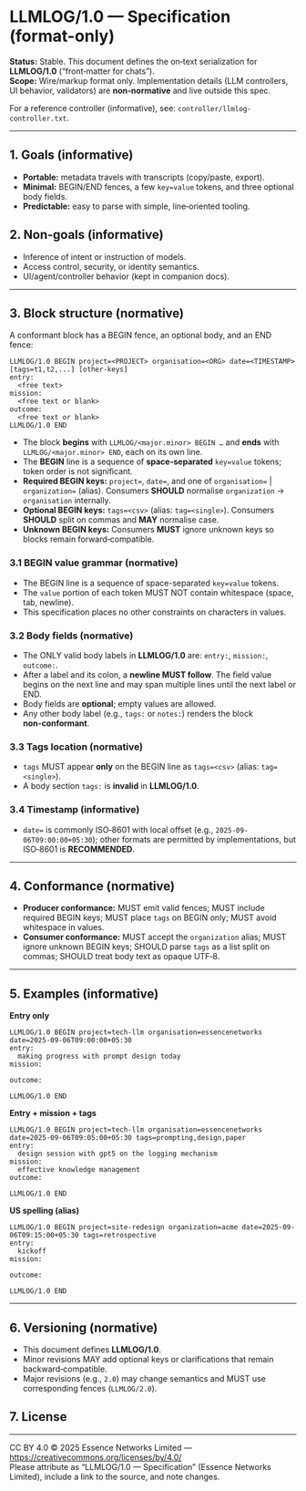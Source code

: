 # LLMLOG/1.0 — Specification (format-only)

**Status:** Stable. This document defines the on‑text serialization for **LLMLOG/1.0** (“front‑matter for chats”).  
**Scope:** Wire/markup format only. Implementation details (LLM controllers, UI behavior, validators) are **non‑normative** and live outside this spec.

For a reference controller (informative), see: `controller/llmlog-controller.txt`.

---

## 1. Goals (informative)
- **Portable:** metadata travels with transcripts (copy/paste, export).
- **Minimal:** BEGIN/END fences, a few `key=value` tokens, and three optional body fields.
- **Predictable:** easy to parse with simple, line‑oriented tooling.

## 2. Non‑goals (informative)
- Inference of intent or instruction of models.
- Access control, security, or identity semantics.
- UI/agent/controller behavior (kept in companion docs).

---

## 3. Block structure (normative)

A conformant block has a BEGIN fence, an optional body, and an END fence:

```
LLMLOG/1.0 BEGIN project=<PROJECT> organisation=<ORG> date=<TIMESTAMP> [tags=t1,t2,...] [other-keys]
entry:
  <free text>
mission:
  <free text or blank>
outcome:
  <free text or blank>
LLMLOG/1.0 END
```

- The block **begins** with `LLMLOG/<major.minor> BEGIN …` and **ends** with `LLMLOG/<major.minor> END`, each on its own line.
- The **BEGIN** line is a sequence of **space‑separated** `key=value` tokens; token order is not significant.
- **Required BEGIN keys:** `project=`, `date=`, and one of `organisation=` | `organization=` (alias). Consumers **SHOULD** normalise `organization` → `organisation` internally.
- **Optional BEGIN keys:** `tags=<csv>` (alias: `tag=<single>`). Consumers **SHOULD** split on commas and **MAY** normalise case.
- **Unknown BEGIN keys:** Consumers **MUST** ignore unknown keys so blocks remain forward‑compatible.

### 3.1 BEGIN value grammar (normative)
- The BEGIN line is a sequence of space-separated `key=value` tokens.
- The `value` portion of each token MUST NOT contain whitespace (space, tab, newline).
- This specification places no other constraints on characters in values.

### 3.2 Body fields (normative)
- The ONLY valid body labels in **LLMLOG/1.0** are: `entry:`, `mission:`, `outcome:`.
- After a label and its colon, a **newline MUST follow**. The field value begins on the next line and may span multiple lines until the next label or END.
- Body fields are **optional**; empty values are allowed.
- Any other body label (e.g., `tags:` or `notes:`) renders the block **non‑conformant**.

### 3.3 Tags location (normative)
- `tags` MUST appear **only** on the BEGIN line as `tags=<csv>` (alias: `tag=<single>`).
- A body section `tags:` is **invalid** in **LLMLOG/1.0**.

### 3.4 Timestamp (informative)
- `date=` is commonly ISO‑8601 with local offset (e.g., `2025-09-06T09:00:00+05:30`); other formats are permitted by implementations, but ISO‑8601 is **RECOMMENDED**.

---

## 4. Conformance (normative)
- **Producer conformance:** MUST emit valid fences; MUST include required BEGIN keys; MUST place `tags` on BEGIN only; MUST avoid whitespace in values.
- **Consumer conformance:** MUST accept the `organization` alias; MUST ignore unknown BEGIN keys; SHOULD parse `tags` as a list split on commas; SHOULD treat body text as opaque UTF‑8.

---

## 5. Examples (informative)

**Entry only**
```llmlog-meta
LLMLOG/1.0 BEGIN project=tech-llm organisation=essencenetworks date=2025-09-06T09:00:00+05:30
entry:
  making progress with prompt design today
mission:

outcome:

LLMLOG/1.0 END
```

**Entry + mission + tags**
```llmlog-meta
LLMLOG/1.0 BEGIN project=tech-llm organisation=essencenetworks date=2025-09-06T09:05:00+05:30 tags=prompting,design,paper
entry:
  design session with gpt5 on the logging mechanism
mission:
  effective knowledge management
outcome:

LLMLOG/1.0 END
```

**US spelling (alias)**
```llmlog-meta
LLMLOG/1.0 BEGIN project=site-redesign organization=acme date=2025-09-06T09:15:00+05:30 tags=retrospective
entry:
  kickoff
mission:

outcome:

LLMLOG/1.0 END
```

---

## 6. Versioning (normative)
- This document defines **LLMLOG/1.0**.
- Minor revisions MAY add optional keys or clarifications that remain backward‑compatible.
- Major revisions (e.g., `2.0`) may change semantics and MUST use corresponding fences (`LLMLOG/2.0`).

## 7. License
---
CC BY 4.0 © 2025 Essence Networks Limited — https://creativecommons.org/licenses/by/4.0/  
Please attribute as “LLMLOG/1.0 — Specification” (Essence Networks Limited), include a link to the source, and note changes.